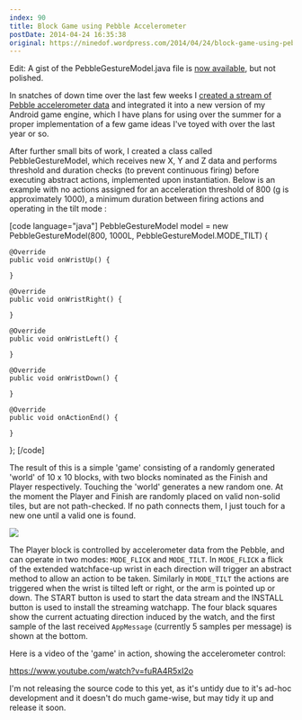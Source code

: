 ```yaml
---
index: 90
title: Block Game using Pebble Accelerometer
postDate: 2014-04-24 16:35:38
original: https://ninedof.wordpress.com/2014/04/24/block-game-using-pebble-accelerometer/
---
```


Edit: A gist of the PebbleGestureModel.java file is [now available](https://gist.github.com/C-D-Lewis/ba1349bb0ebdee76b0cf), but not polished.

In snatches of down time over the last few weeks I [created a stream of Pebble accelerometer data](http://ninedof.wordpress.com/2014/03/28/streaming-pebble-accelerometer-data/) and integrated it into a new version of my Android game engine, which I have plans for using over the summer for a proper implementation of a few game ideas I've toyed with over the last year or so.

After further small bits of work, I created a class called PebbleGestureModel, which receives new X, Y and Z data and performs threshold and duration checks (to prevent continuous firing) before executing abstract actions, implemented upon instantiation. Below is an example with no actions assigned for an acceleration threshold of 800 (g is approximately 1000), a minimum duration between firing actions and operating in the tilt mode :

[code language="java"]
PebbleGestureModel model = new PebbleGestureModel(800, 1000L, PebbleGestureModel.MODE_TILT) {

	@Override
	public void onWristUp() {

	}

	@Override
	public void onWristRight() {

	}

	@Override
	public void onWristLeft() {

	}

	@Override
	public void onWristDown() {

	}

	@Override
	public void onActionEnd() {

	}

};
[/code]

The result of this is a simple 'game' consisting of a randomly generated 'world' of 10 x 10 blocks, with two blocks nominated as the Finish and Player respectively. Touching the 'world' generates a new random one. At the moment the Player and Finish are randomly placed on valid non-solid tiles, but are not path-checked. If no path connects them, I just touch for a new one until a valid one is found.

![](http://ninedof.files.wordpress.com/2014/04/screenshot_2014-04-22-01-48-53.png?w=545)

The Player block is controlled by accelerometer data from the Pebble, and can operate in two modes: <code>MODE_FLICK</code> and <code>MODE_TILT</code>. In <code>MODE_FLICK</code> a flick of the extended watchface-up wrist in each direction will trigger an abstract method to allow an action to be taken. Similarly in <code>MODE_TILT</code> the actions are triggered when the wrist is tilted left or right, or the arm is pointed up or down. The START button is used to start the data stream and the INSTALL button is used to install the streaming watchapp. The four black squares show the current actuating direction induced by the watch, and the first sample of the last received <code>AppMessage</code> (currently 5 samples per message) is shown at the bottom.

Here is a video of the 'game' in action, showing the accelerometer control:

https://www.youtube.com/watch?v=fuRA4R5xI2o

I'm not releasing the source code to this yet, as it's untidy due to it's ad-hoc development and it doesn't do much game-wise, but may tidy it up and release it soon.
